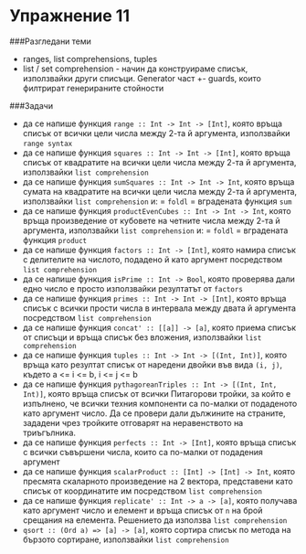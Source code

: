 Упражнение 11
=========

###Разгледани теми
- ranges, list comprehensions, tuples
- list / set comprehension - начин да конструираме списък, използвайки други списъци. Generator част +- guards, които филтрират генерираните стойности

###Задачи
- да се напише функция `range :: Int -> Int -> [Int]`, която връща списък от всички цели числа между 2-та й аргумента, използвайки `range syntax`
- да се напише функция `squares :: Int -> Int -> [Int]`, която връща списък от квадратите на всички цели числа между 2-та й аргумента, използвайки `list comprehension`
- да се напише функция `sumSquares :: Int -> Int -> Int`, която връща сумата на квадратите на всички цели числа между 2-та й аргумента, използвайки `list comprehension` и:
    = `foldl` 
    = вградената функция `sum`
- да се напише функция `productEvenCubes :: Int -> Int -> Int`, която връща произведение от кубовете на четните числа между 2-та й аргумента, използвайки `list comprehension` и:
    = `foldl`
    = вградената функция `product`
- да се напише функция `factors :: Int -> [Int]`, която намира списък с делителите на числото, подадено й като аргумент посредством `list comprehension`
- да се напише функция `isPrime :: Int -> Bool`, която проверява дали едно число е просто използвайки резултатът от `factors`
- да се напише функция `primes :: Int -> Int -> [Int]`, която връща списък с всички прости числа в интервала между двата й аргумента посредством `list comprehension`
- да се напише функция `concat' :: [[a]] -> [a]`, която приема списък от списъци и връща списък без вложения, използвайки `list comprehension`
- да се напише функция `tuples :: Int -> Int -> [(Int, Int)]`, която връща като резултат списък от наредени двойки във вида `(i, j)`, където a <= i <= b, i <= j <= b
- да се напише функция `pythagoreanTriples :: Int -> [(Int, Int, Int)]`, която връща списък от всички Питагорови тройки, за който е изпълнено, че всички техния компоненти са по-малки от подаденото като аргумент число. Да се провери дали дължините на страните, зададени чрез тройките отговарят на неравенството на триъгълника.
- да се напише функция `perfects :: Int -> [Int]`, която връща списък с всички съвършени числа, които са по-малки от подадения аргумент
- да се напише функция `scalarProduct :: [Int] -> [Int] -> Int`, която пресмята скаларното произведение на 2 вектора, представени като списък от координатите им посредством `list comprehension`
- да се напише функция `replicate' :: Int -> a -> [a]`, която получава като аргумент число и елемент и връща списък от `n` на брой срещания на елемента. Решението да използва `list comprehension`
- `qsort :: (Ord a) => [a] -> [a]`, която сортира списък по метода на бързото сортиране, използвайки `list comprehension`

